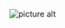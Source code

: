 ![picture alt](https://raw.githubusercontent.com/nachocastineira/Salvo/master/src/main/resources/static/web/img/salvobn_2.png)
